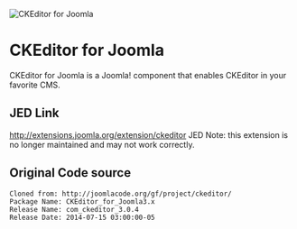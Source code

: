 ![CKEditor for Joomla](http://a.cksource.com/f/1/img/logo-ckeditor.gif)
# CKEditor for Joomla
CKEditor for Joomla is a Joomla! component that enables CKEditor in your favorite CMS.

## JED Link
http://extensions.joomla.org/extension/ckeditor
JED Note: this extension is no longer maintained and may not work correctly.

## Original Code source
```
Cloned from: http://joomlacode.org/gf/project/ckeditor/
Package Name: CKEditor_for_Joomla3.x
Release Name: com_ckeditor_3.0.4
Release Date: 2014-07-15 03:00:00-05
```
